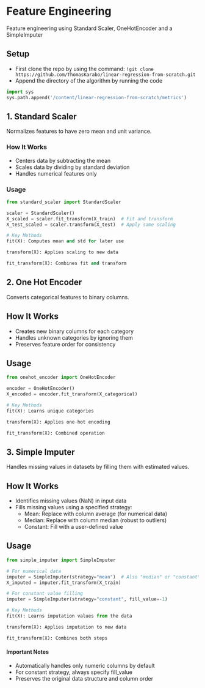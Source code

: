 # Feature Engineering
Feature engineering using Standard Scaler, OneHotEncoder and a SimpleImputer

## Setup
- First clone the repo by using the command: ```!git clone https://github.com/ThomasKarabo/linear-regression-from-scratch.git```
- Append the directory of the algorithm by running the code</br>
```python
import sys
sys.path.append('/content/linear-regression-from-scratch/metrics')
```
## 1. Standard Scaler

Normalizes features to have zero mean and unit variance.

### How It Works
- Centers data by subtracting the mean
- Scales data by dividing by standard deviation
- Handles numerical features only

### Usage
```python
from standard_scaler import StandardScaler

scaler = StandardScaler()
X_scaled = scaler.fit_transform(X_train)  # Fit and transform
X_test_scaled = scaler.transform(X_test)  # Apply same scaling

# Key Methods
fit(X): Computes mean and std for later use

transform(X): Applies scaling to new data

fit_transform(X): Combines fit and transform
```
## 2. One Hot Encoder

Converts categorical features to binary columns.

## How It Works
- Creates new binary columns for each category
- Handles unknown categories by ignoring them
- Preserves feature order for consistency

## Usage
```python
from onehot_encoder import OneHotEncoder

encoder = OneHotEncoder()
X_encoded = encoder.fit_transform(X_categorical)

# Key Methods
fit(X): Learns unique categories

transform(X): Applies one-hot encoding

fit_transform(X): Combined operation
```

## 3. Simple Imputer

Handles missing values in datasets by filling them with estimated values.

## How It Works
- Identifies missing values (NaN) in input data
- Fills missing values using a specified strategy:
  - Mean: Replace with column average (for numerical data)
  - Median: Replace with column median (robust to outliers)
  - Constant: Fill with a user-defined value

## Usage
```python
from simple_imputer import SimpleImputer

# For numerical data
imputer = SimpleImputer(strategy="mean")  # Also "median" or "constant"
X_imputed = imputer.fit_transform(X_train)

# For constant value filling
imputer = SimpleImputer(strategy="constant", fill_value=-1)

# Key Methods
fit(X): Learns imputation values from the data

transform(X): Applies imputation to new data

fit_transform(X): Combines both steps
```
#### Important Notes
- Automatically handles only numeric columns by default
- For constant strategy, always specify fill_value
- Preserves the original data structure and column order
